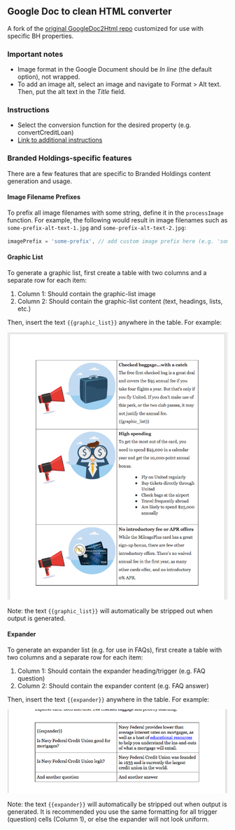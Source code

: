 ## Google Doc to clean HTML converter
A fork of the [original GoogleDoc2Html repo](https://github.com/thejimbirch/GoogleDoc2Html) customized for use with specific BH properties.

### Important notes
* Image format in the Google Document should be _In line_ (the default option), not wrapped.
* To add an image alt, select an image and navigate to Format > Alt text. Then, put the alt text in the _Title_ field.

### Instructions
* Select the conversion function for the desired property (e.g. convertCreditLoan)
* [Link to additional instructions](https://howchoo.com/g/ymy2zjfjy2j/how-to-export-clean-html-from-google-docs)

### Branded Holdings-specific features
There are a few features that are specific to Branded Holdings content generation and usage.

#### Image Filename Prefixes
To prefix all image filenames with some string, define it in the `processImage` function. For example, the following would result in image filenames such as `some-prefix-alt-text-1.jpg` and `some-prefix-alt-text-2.jpg`:

```javascript
imagePrefix = 'some-prefix', // add custom image prefix here (e.g. 'some-prefix')
```

#### Graphic List
To generate a graphic list, first create a table with two columns and a separate row for each item:
1. Column 1: Should contain the graphic-list image
1. Column 2: Should contain the graphic-list content (text, headings, lists, etc.)

Then, insert the text `{{graphic_list}}` anywhere in the table. For example:

![Graphic list usage example](/examples/img/example-graphic-list-table.png?raw=true)

Note: the text `{{graphic_list}}` will automatically be stripped out when output is generated.

#### Expander
To generate an expander list (e.g. for use in FAQs), first create a table with two columns and a separate row for each item:
1. Column 1: Should contain the expander heading/trigger (e.g. FAQ question)
1. Column 2: Should contain the expander content (e.g. FAQ answer)

Then, insert the text `{{expander}}` anywhere in the table. For example:

![Graphic list usage example](/examples/img/example-expander-table.png?raw=true)

Note: the text `{{expander}}` will automatically be stripped out when output is generated. It is recommended you use the same formatting for all trigger (question) cells (Column 1), or else the expander will not look uniform.
